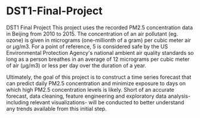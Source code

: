 # DST1-Final-Project
DST1 Final Project
This project uses the recorded PM2.5 concentration data in Beijing from 2010 to 2015. The concentration of an air pollutant (eg. ozone) is given in micrograms (one-millionth of a gram) per cubic meter air or µg/m3. For a point of reference, 5 is considered safe by the US Environmental Protection Agency's national ambient air quality standards so long as a person breathes in an average of 12 micrograms per cubic meter of air (μg/m3) or less per day over the duration of a year.

Ultimately, the goal of this project is to construct a time series forecast that can predict daily PM2.5 concentration and minimize exposure to days on which high PM2.5 concentration levels is likely. Short of an accurate forecast, data cleaning, feature engineering and exploratory data analysis- including relevant visualizations- will be conducted to better understand any trends available from this initial step. 
